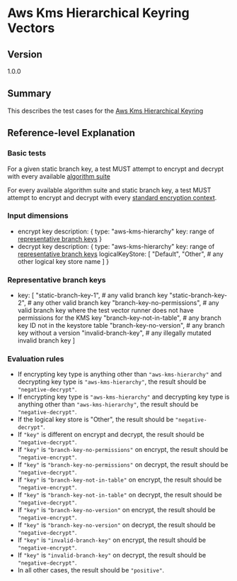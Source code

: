 [//]: # "Copyright Amazon.com Inc. or its affiliates. All Rights Reserved."
[//]: # "SPDX-License-Identifier: CC-BY-SA-4.0"

# Aws Kms Hierarchical Keyring Vectors

## Version

1.0.0

## Summary

This describes the test cases for the [Aws Kms Hierarchical Keyring](../../aws-kms/aws-kms-hierarchical-keyring.md)

## Reference-level Explanation

### Basic tests

For a given static branch key,
a test MUST attempt to encrypt and decrypt
with every available [algorithm suite](../../algorithm-suites.md#algorithm-suite-id)

For every available algorithm suite and static branch key,
a test MUST attempt to encrypt and decrypt with every [standard encryption context](./encryption-context.md#standard-encryption-contexts).

### Input dimensions

- encrypt key description:
    {
        type: "aws-kms-hierarchy"
        key: range of [representative branch keys](#representative-branch-keys)
    }
- decrypt key description:
    {
        type: "aws-kms-hierarchy"
        key: range of [representative branch keys](#representative-branch-keys)
        logicalKeyStore: [
            "Default",
            "Other",  # any other logical key store name
        ]
    }

### Representative branch keys
- key: [
    "static-branch-key-1",  # any valid branch key
    "static-branch-key-2",  # any other valid branch key
    "branch-key-no-permissions",  # any valid branch key where 
    the test vector runner does not have permissions
    for the KMS key
    "branch-key-not-in-table",  # any branch key ID not
    in the keystore table
    "branch-key-no-version",  # any branch key without a version
    "invalid-branch-key",  # any illegally mutated invalid branch key
]

### Evaluation rules

- If encrypting key type is anything other than `"aws-kms-hierarchy"`
and decrypting key type is `"aws-kms-hierarchy"`,
the result should be `"negative-decrypt"`.
- If encrypting key type is `"aws-kms-hierarchy"`
and decrypting key type is anything other than `"aws-kms-hierarchy"`,
the result should be `"negative-decrypt"`.
- If the logical key store is "Other",
the result should be `"negative-decrypt"`.
- If `"key"` is different on encrypt and decrypt,
the result should be `"negative-decrypt"`.
- If `"key"` is `"branch-key-no-permissions"` on encrypt,
the result should be `"negative-encrypt"`.
- If `"key"` is `"branch-key-no-permissions"` on decrypt,
the result should be `"negative-decrypt"`.
- If `"key"` is `"branch-key-not-in-table"` on encrypt,
the result should be `"negative-encrypt"`.
- If `"key"` is `"branch-key-not-in-table"` on decrypt,
the result should be `"negative-decrypt"`.
- If `"key"` is `"branch-key-no-version"` on encrypt,
the result should be `"negative-encrypt"`.
- If `"key"` is `"branch-key-no-version"` on decrypt,
the result should be `"negative-decrypt"`.
- If `"key"` is `"invalid-branch-key"` on encrypt,
the result should be `"negative-encrypt"`.
- If `"key"` is `"invalid-branch-key"` on decrypt,
the result should be `"negative-decrypt"`.
- In all other cases, the result should be `"positive"`.